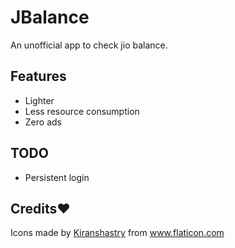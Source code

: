 # JBalance

An unofficial app to check jio balance.

## Features

- Lighter
- Less resource consumption
- Zero ads

## TODO

- Persistent login 

## Credits❤️
<div>Icons made by <a href="https://www.flaticon.com/authors/kiranshastry" title="Kiranshastry">Kiranshastry</a> from <a href="https://www.flaticon.com/" title="Flaticon">www.flaticon.com</a></div>
